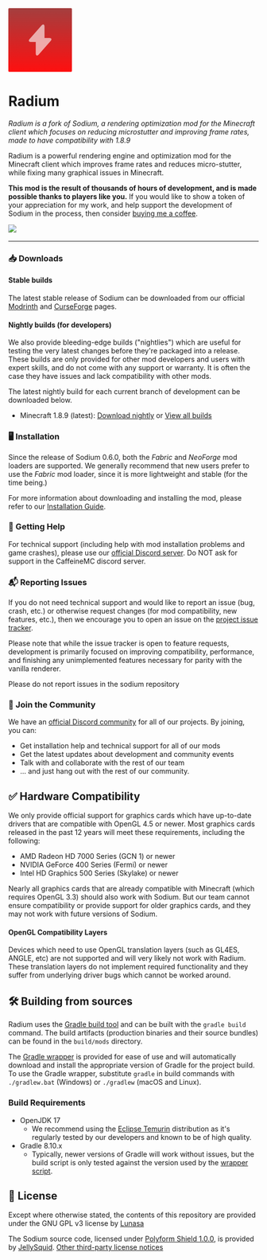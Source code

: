 <img src="common/src/main/resources/radium-icon.png" width="128">

# Radium
*Radium is a fork of Sodium, a rendering optimization mod for the Minecraft client which focuses on reducing microstutter and improving frame rates, made to have compatibility with 1.8.9*

Radium is a powerful rendering engine and optimization mod for the Minecraft client which improves frame rates and reduces
micro-stutter, while fixing many graphical issues in Minecraft.

**This mod is the result of thousands of hours of development, and is made possible thanks to players like you.** If you
would like to show a token of your appreciation for my work, and help support the development of Sodium in the process,
then consider [buying me a coffee](https://caffeinemc.net/donate).

<a href="https://caffeinemc.net/donate"><img src="https://storage.ko-fi.com/cdn/kofi2.png?v=3" width="180"/></a>

---

### 📥 Downloads

#### Stable builds

The latest stable release of Sodium can be downloaded from our official [Modrinth](https://modrinth.com/mod/radium-fabric) and
[CurseForge](https://www.curseforge.com/minecraft/mc-mods/radium-fabric) pages.

#### Nightly builds (for developers)

We also provide bleeding-edge builds ("nightlies") which are useful for testing the very latest changes before they're
packaged into a release. These builds are only provided for other mod developers and users with expert skills, and do
not come with any support or warranty. It is often the case they have issues and lack compatibility with other mods.

The latest nightly build for each current branch of development can be downloaded below.

- Minecraft 1.8.9 (latest): [Download nightly](https://nightly.link/VexorMC/sodium/workflows/build-commit/dev/sodium-artifacts-dev.zip) or [View all builds](https://github.com/VexorMC/sodium/actions/workflows/build-commit.yml?query=branch%3Adev)

### 🖥️ Installation

Since the release of Sodium 0.6.0, both the _Fabric_ and _NeoForge_ mod loaders are supported. We generally recommend
that new users prefer to use the _Fabric_ mod loader, since it is more lightweight and stable (for the time being.)

For more information about downloading and installing the mod, please refer to our [Installation Guide](https://github.com/VexorMC/sodium/wiki/Installation).

### 🙇 Getting Help

For technical support (including help with mod installation problems and game crashes), please use our
[official Discord server](https://caffeinemc.net/discord). Do NOT ask for support in the CaffeineMC discord server.

### 📬 Reporting Issues

If you do not need technical support and would like to report an issue (bug, crash, etc.) or otherwise request changes
(for mod compatibility, new features, etc.), then we encourage you to open an issue on the
[project issue tracker](https://github.com/VexorMC/sodium/issues).

Please note that while the issue tracker is open to feature requests, development is primarily focused on
improving compatibility, performance, and finishing any unimplemented features necessary for parity with
the vanilla renderer.

Please do not report issues in the sodium repository

### 💬 Join the Community

We have an [official Discord community](https://discord.gg/eg7HsN67) for all of our projects. By joining, you can:
- Get installation help and technical support for all of our mods
- Get the latest updates about development and community events
- Talk with and collaborate with the rest of our team
- ... and just hang out with the rest of our community.

## ✅ Hardware Compatibility

We only provide official support for graphics cards which have up-to-date drivers that are compatible with OpenGL 4.5
or newer. Most graphics cards released in the past 12 years will meet these requirements, including the following:

- AMD Radeon HD 7000 Series (GCN 1) or newer
- NVIDIA GeForce 400 Series (Fermi) or newer
- Intel HD Graphics 500 Series (Skylake) or newer

Nearly all graphics cards that are already compatible with Minecraft (which requires OpenGL 3.3) should also work
with Sodium. But our team cannot ensure compatibility or provide support for older graphics cards, and they may
not work with future versions of Sodium.

#### OpenGL Compatibility Layers

Devices which need to use OpenGL translation layers (such as GL4ES, ANGLE, etc) are not supported and will very likely
not work with Radium. These translation layers do not implement required functionality and they suffer from underlying
driver bugs which cannot be worked around.

## 🛠️ Building from sources

Radium uses the [Gradle build tool](https://gradle.org/) and can be built with the `gradle build` command. The build
artifacts (production binaries and their source bundles) can be found in the `build/mods` directory.

The [Gradle wrapper](https://docs.gradle.org/current/userguide/gradle_wrapper.html#sec:using_wrapper) is provided for ease of use and will automatically download and install the
appropriate version of Gradle for the project build. To use the Gradle wrapper, substitute `gradle` in build commands
with `./gradlew.bat` (Windows) or `./gradlew` (macOS and Linux).

### Build Requirements

- OpenJDK 17
    - We recommend using the [Eclipse Temurin](https://adoptium.net/) distribution as it's regularly tested by our developers and known
      to be of high quality.
- Gradle 8.10.x
    - Typically, newer versions of Gradle will work without issues, but the build script is only tested against the
      version used by the [wrapper script](/gradle/wrapper/gradle-wrapper.properties).

## 📜 License

Except where otherwise stated, the contents of this repository are provided under the GNU GPL v3 license by [Lunasa](https://lunasa.dev)

The Sodium source code, licensed under [Polyform Shield 1.0.0](SODIUM-LICENSE.md), is provided by [JellySquid](https://jellysquid.me).
[Other third-party license notices](thirdparty/NOTICE.txt)
